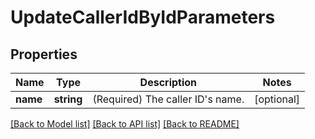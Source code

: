 # UpdateCallerIdByIdParameters

## Properties
Name | Type | Description | Notes
------------ | ------------- | ------------- | -------------
**name** | **string** | (Required)  The caller ID&#39;s name. | [optional] 

[[Back to Model list]](../../README.md#documentation-for-models) [[Back to API list]](../../README.md#documentation-for-api-endpoints) [[Back to README]](../../README.md)


